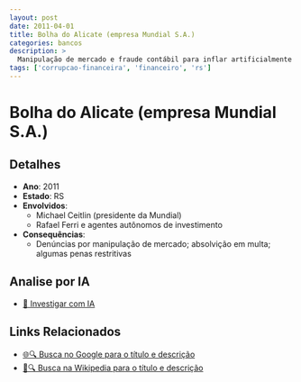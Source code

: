 ```yaml
---
layout: post
date: 2011-04-01
title: Bolha do Alicate (empresa Mundial S.A.)
categories: bancos
description: > 
  Manipulação de mercado e fraude contábil para inflar artificialmente o valor das ações da Mundial.
tags: ['corrupcao-financeira', 'financeiro', 'rs']
---
```


# Bolha do Alicate (empresa Mundial S.A.)

## Detalhes
- **Ano**: 2011
- **Estado**: RS
- **Envolvidos**:
  - Michael Ceitlin (presidente da Mundial)
  - Rafael Ferri e agentes autônomos de investimento
- **Consequências**:
  - Denúncias por manipulação de mercado; absolvição em multa; algumas penas restritivas

## Analise por IA
- [🤖 Investigar com IA](https://www.perplexity.ai/search?q=%22esc%C3%A2ndalo%20financeiro%20Brasil%22%20Bolha%20do%20Alicate%20%28empresa%20Mundial%20S.A.%29%20Manipula%C3%A7%C3%A3o%20de%20mercado%20e%20fraude%20cont%C3%A1bil%20para%20inflar%20artificialmente%20o%20valor%20das%20a%C3%A7%C3%B5es%20da%20Mundial.%20RS%202011)

## Links Relacionados
- [🌐🔍 Busca no Google para o título e descrição](https://www.google.com/search?q=%22esc%C3%A2ndalo%20financeiro%20Brasil%22%20Bolha%20do%20Alicate%20%28empresa%20Mundial%20S.A.%29%20Manipula%C3%A7%C3%A3o%20de%20mercado%20e%20fraude%20cont%C3%A1bil%20para%20inflar%20artificialmente%20o%20valor%20das%20a%C3%A7%C3%B5es%20da%20Mundial.%20RS%202011)
- [📖🔍 Busca na Wikipedia para o título e descrição](https://pt.wikipedia.org/w/index.php?search=%22esc%C3%A2ndalo%20financeiro%20Brasil%22%20Bolha%20do%20Alicate%20%28empresa%20Mundial%20S.A.%29%20Manipula%C3%A7%C3%A3o%20de%20mercado%20e%20fraude%20cont%C3%A1bil%20para%20inflar%20artificialmente%20o%20valor%20das%20a%C3%A7%C3%B5es%20da%20Mundial.%20RS%202011)

